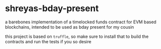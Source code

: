 # shreyas-bday-present
a barebones implementation of a timelocked funds contract for EVM based blockchains, intended to be used as bday present for my cousin

this project is based on `truffle`, so make sure to install that to build the contracts and run the tests if you so desire